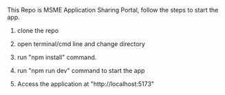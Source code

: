 This Repo is MSME Application Sharing Portal, follow the steps to start the app.
1. clone the repo

2. open terminal/cmd line and change directory

3. run "npm install" command.

4. run "npm run dev" command to start the app

5. Access the application at "http://localhost:5173" 
